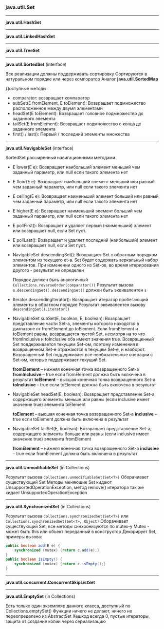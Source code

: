 ### java.util.Set

---

**java.util.HashSet**

---

**java.util.LinkedHashSet**

---

**java.util.TreeSet**

---

**java.util.SortedSet** (interface)

Все реализации должны поддерживать сортировку
Сортируются в натуральном порядке или через компоратор
Аналог **java.util.SortedMap**

Доступные методы:
* comparator:
  возвращает компаратор
* subSet(E fromElement, E toElement):
  Возвращает подмножество расположенное между двумя элементами
* headSet(E toElement):
  Возвращает головное подмножество до заданного элемента
* tailSet(E fromElement):
  Возвращает подмножество с конца до заданного элемента
* first() / last():
  Первый / последний элементы множества

---

**java.util.NavigableSet** (interface)

SortedSet расширенный навигационными методами
* E lower(E e):
  Возвращает наибольший элемент меньший чем заданный параметр, или null если такого элемента нет
* E floor(E e):
  Возвращает наибольший элемент меньший или равный чем заданный параметр, или null если такого элемента нет
* E ceiling(E e):
  Возвращает наименьший элемент больший или равный чем заданный параметр, или null если такого элемента нет
* E higher(E e):
  Возвращает наименьший элемент больший чем заданный параметр, или null если такого элемента нет
* E pollFirst():
  Возвращает и удаляет первый (наименьший) элемент или возвращает null, если Set пуст.
* E pollLast():
  Возвращает и удаляет последний (наибольший) элемент или возвращает null, если Set пуст.
* NavigableSet<E> descendingSet():
  Возвращает Set с обратным порядком элементом из текущего et-а.
  Set будет содержать зеркальный набор элементов. При изменении одного из Set-ов, во время итерирования другого - результат не определен

  Порядок должен быть аналогичный `Collections.reverseOrder(comparator())`
  Результат вызова `s.descendingSet().descendingSet()` должен быть эквивалентен `s`
* Iterator<E> descendingIterator():
  Возвращает итератор пробегающий элементы в обратном порядке
  Результат эквивалентен вызову `descendingSet().iterator()`
* NavigableSet<E> subSet(E, boolean, E, boolean):
  Возвращает представление части Set-а, элементы которого находятся в диапазоне от fromElement до toElement.
  Если fromElement и toElement равны, возвращается пустой Set, несмотря на то что fromInclusive и toInclusive оба имеют значения true.
  Возвращенный Set поддерживается текущим Set-ом, поэтому изменения в возвращенном Set-е отражаются в текущем Set-е, и наоборот.
  Возвращенный Set поддерживает все необязательные операции с Set-ом, которые поддерживает текущий Set.

  **fromElement** – нижняя конечная точка возвращенного Set-а
  **fromInclusive** – true если fromElement должна быть включена в результат
  **toElement** – высшая конечная точка возвращенного Set-а
  **toInclusive** – true если toElement должна быть включена в результат
* NavigableSet<E> headSet(E, boolean):
  Возвращает представление Set-а, содержащего элементы меньше или равны (если inclusive имеет значение true) элемента toElement

  **toElement** – высшая конечная точка возвращенного Set-а
  **inclusive** – true если toElement должна быть включена в результат
* NavigableSet<E> tailSet(E, boolean):
  Возвращает представление Set-а, содержащего элементы больше или равны (если inclusive имеет значение true) элемента fromElement

  **fromElement** – нижняя конечная точка возвращенного Set-а
  **inclusive** – true если fromElement должна быть включена в результат

---

**java.util.UnmodifiableSet** (in Collections)

Результат вызова `Collections.unmodifiableSet(Set<T>)`
Оборачивает существующий Set
Методы меняющие Set кидают UnsupportedOperationException, метод remove() итератора так же кидает UnsupportedOperationException

---

**java.util.SynchronizedSet** (in Collections)

Результат вызова `Collections.synchronizedSet(Set<T>)` или `Collections.synchronizedSet(Set<T>, Object)`
Оборачивает существующий Set, все методы синхронизуются по mutex-у
Mutex - может быть this или объект переданный в конструктор
Декорирует Set, примеры вызова:
```java
public boolean add(E e) {
    synchronized (mutex) {return c.add(e);}
}
public boolean isEmpty() {
    synchronized (mutex) {return c.isEmpty();}
}
```


---

**java.util.concurrent.ConcurrentSkipListSet**

---

**java.util.EmptySet** (in Collections)

Есть только один экземпляр данного класса, доступный по Collections.emptySet()
Функции ничего не делают, ничего не переопределено из AbstractSet
Хешкод всегда 0, пустые итераторы, защита от создание копии через сериализацию
